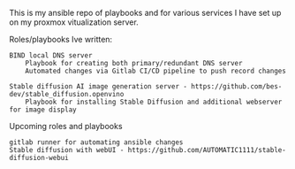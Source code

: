 This is my ansible repo of playbooks and for various services I have set up on my proxmox vitualization server.

Roles/playbooks Ive written:

    BIND local DNS server
        Playbook for creating both primary/redundant DNS server
        Automated changes via Gitlab CI/CD pipeline to push record changes

    Stable diffusion AI image generation server - https://github.com/bes-dev/stable_diffusion.openvino
        Playbook for installing Stable Diffusion and additional webserver for image display

Upcoming roles and playbooks

    gitlab runner for automating ansible changes
    Stable diffusion with webUI - https://github.com/AUTOMATIC1111/stable-diffusion-webui

